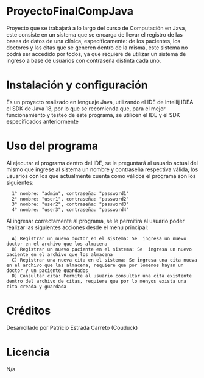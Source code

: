 # ProyectoFinalCompJava
Proyecto que se trabajará a lo largo del curso de Computación en Java, este consiste en un sistema que se encarga de llevar el registro de las bases de datos de una clínica, específicamente: de los pacientes, los doctores y las citas que se generen dentro de la misma, este sistema no podrá ser accedido por todos, ya que requiere de utilizar un sistema de ingreso a base de usuarios con contraseña distinta cada uno.


# Instalación y configuración
Es un proyecto realizado en lenguaje Java, utilizando el IDE de Intellij IDEA  el SDK de Java 18, por lo que se recomienda que, para el mejor funcionamiento y testeo de este programa, se utilicen el IDE y el SDK especificados anteriormente

# Uso del programa
Al ejecutar el programa dentro del IDE, se le preguntará al usuario actual del mismo que ingrese al sistema un nombre y contraseña respectiva válida, los usuarios con los que actualmente cuenta como válidos el programa son los siguientes:

      1° nombre: "admin", contraseña: "password1"
      2° nombre: "user1", contraseña: "password2"
      3° nombre: "user2", contraseña: "password3"
      4° nombre: "user3", contraseña: "password4"

Al ingresar correctamente al programa, se le permitirá al usuario poder realizar las siguientes acciones desde el menu principal:

      A) Registrar un nuevo doctor en el sistema: Se  ingresa un nuevo doctor en el archivo que los almacena
      B) Registrar un nuevo paciente en el sistema: Se  ingresa un nuevo paciente en el archivo que los almacena
      C) Registrar una nueva cita en el sistema: Se ingresa una cita nueva en el archivo que las almacena, requiere que por lomenos hayan un doctor y un paciente guardados
      D) Consultar cita: Permite al usuario consultar una cita existente dentro del archivo de citas, requiere que por lo menyos exista una cita creada y guardada

# Créditos
Desarrollado por Patricio Estrada Carreto (Couduck)

# Licencia
N/a
